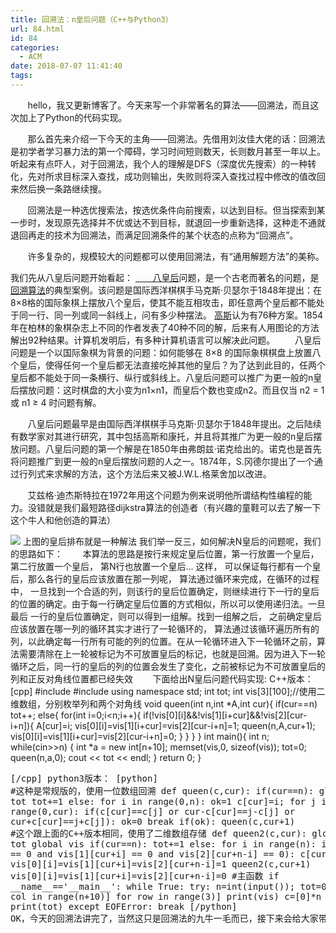 ```yaml
---
title: 回溯法：n皇后问题（C++与Python3）
url: 84.html
id: 84
categories:
  - ACM
date: 2018-07-07 11:41:40
tags:
---
```


       hello，我又更新博客了。今天来写一个非常著名的算法——回溯法，而且这次加上了Python的代码实现。  

       那么首先来介绍一下今天的主角——回溯法。先借用刘汝佳大佬的话：回溯法是初学者学习暴力法的第一个障碍，学习时间短则数天，长则数月甚至一年以上。听起来有点吓人，对于回溯法，我个人的理解是DFS（深度优先搜索）的一种转化，先对所求目标深入查找，成功则输出，失败则将深入查找过程中修改的值改回来然后换一条路继续搜。

       回溯法是一种选优搜索法，按选优条件向前搜索，以达到目标。但当探索到某一步时，发现原先选择并不优或达不到目标，就退回一步重新选择，这种走不通就退回再走的技术为回溯法，而满足回溯条件的某个状态的点称为“回溯点”。

       许多复杂的，规模较大的问题都可以使用回溯法，有“通用解题方法”的美称。

我们先从八皇后问题开始看起： [       八皇后](https://baike.baidu.com/item/%E5%85%AB%E7%9A%87%E5%90%8E)问题，是一个古老而著名的问题，是[回溯算法](https://baike.baidu.com/item/%E5%9B%9E%E6%BA%AF%E7%AE%97%E6%B3%95)的典型案例。该问题是国际西洋棋棋手马克斯·贝瑟尔于1848年提出：在8×8格的国际象棋上摆放八个皇后，使其不能互相攻击，即任意两个皇后都不能处于同一行、同一列或同一斜线上，问有多少种摆法。 [高斯](https://baike.baidu.com/item/%E9%AB%98%E6%96%AF/24098)认为有76种方案。1854年在柏林的象棋杂志上不同的作者发表了40种不同的解，后来有人用图论的方法解出92种结果。计算机发明后，有多种计算机语言可以解决此问题。        八皇后问题是一个以国际象棋为背景的问题：如何能够在 8×8 的国际象棋棋盘上放置八个皇后，使得任何一个皇后都无法直接吃掉其他的皇后？为了达到此目的，任两个皇后都不能处于同一条横行、纵行或斜线上。八皇后问题可以推广为更一般的n皇后摆放问题：这时棋盘的大小变为n1×n1，而皇后个数也变成n2。而且仅当 n2 = 1 或 n1 ≥ 4 时问题有解。

       八皇后问题最早是由国际西洋棋棋手马克斯·贝瑟尔于1848年提出。之后陆续有数学家对其进行研究，其中包括高斯和康托，并且将其推广为更一般的n皇后摆放问题。八皇后问题的第一个解是在1850年由弗朗兹·诺克给出的。诺克也是首先将问题推广到更一般的n皇后摆放问题的人之一。1874年，S.冈德尔提出了一个通过行列式来求解的方法，这个方法后来又被J.W.L.格莱舍加以改进。

       艾兹格·迪杰斯特拉在1972年用这个问题为例来说明他所谓结构性编程的能力。没错就是我们最短路径dijkstra算法的创造者（有兴趣的童鞋可以去了解一下这个牛人和他创造的算法）

![](http://39.107.233.145/wp-content/uploads/2018/07/1.jpeg) 上图的皇后排布就是一种解法 我们举一反三，如何解决N皇后的问题呢，我们的思路如下：        本算法的思路是按行来规定皇后位置，第一行放置一个皇后，第二行放置一个皇后， 第N行也放置一个皇后… 这样， 可以保证每行都有一个皇后，那么各行的皇后应该放置在那一列呢， 算法通过循环来完成，在循环的过程中， 一旦找到一个合适的列，则该行的皇后位置确定，则继续进行下一行的皇后的位置的确定。由于每一行确定皇后位置的方式相似，所以可以使用递归法。一旦最后 一行的皇后位置确定，则可以得到一组解。找到一组解之后， 之前确定皇后应该放置在哪一列的循环其实才进行了一轮循环的， 算法通过该循环遍历所有的列，以此确定每一行所有可能的列的位置。在从一轮循环进入下一轮循环之前，算法需要清除在上一轮被标记为不可放置皇后的标记，也就是回溯。因为进入下一轮循环之后，同一行的皇后的列的位置会发生了变化，之前被标记为不可放置皇后的列和正反对角线位置都已经失效        下面给出N皇后问题代码实现: C++版本： \[cpp\] #include <iostream> #include <cstring> using namespace std; int tot; int vis\[3\]\[100\];//使用二维数组，分别枚举列和两个对角线 void queen(int n,int \*A,int cur){ if(cur==n) tot++; else{ for(int i=0;i<n;i++){ if(!vis\[0\]\[i\]&&!vis\[1\]\[i+cur\]&&!vis\[2\]\[cur-i+n\]){ A\[cur\]=i; vis\[0\]\[i\]=vis\[1\]\[i+cur\]=vis\[2\]\[cur-i+n\]=1; queen(n,A,cur+1); vis\[0\]\[i\]=vis\[1\]\[i+cur\]=vis\[2\]\[cur-i+n\]=0; } } } } int main(){ int n; while(cin>>n) { int \*a = new int\[n+10\]; memset(vis,0, sizeof(vis)); tot=0; queen(n,a,0); cout << tot << endl; } return 0; }</pre> <pre>\[/cpp\] python3版本： \[python\] #这种是常规版的，使用一位数组回溯 def queen(c,cur): if(cur==n): global tot tot+=1 else: for i in range(0,n): ok=1 c\[cur\]=i; for j in range(0,cur): if(c\[cur\]==c\[j\] or cur-c\[cur\]==j-c\[j\] or cur+c\[cur\]==j+c\[j\]): ok=0 break if(ok): queen(c,cur+1) #这个跟上面的C++版本相同，使用了二维数组存储 def queen2(c,cur): global tot global vis if(cur==n): tot+=1 else: for i in range(n): if(vis\[0\]\[i\] == 0 and vis\[1\]\[cur+i\] == 0 and vis\[2\]\[cur+n-i\] == 0): c\[cur\]=i vis\[0\]\[i\]=vis\[1\]\[cur+i\]=vis\[2\]\[cur+n-i\]=1 queen2(c,cur+1) vis\[0\]\[i\]=vis\[1\]\[cur+i\]=vis\[2\]\[cur+n-i\]=0 #主函数 if \_\_name\_\_=='\_\_main\_\_': while True: try: n=int(input()); tot=0 vis=\[\[0 for col in range(n+10)\] for row in range(3)\] print(vis) c=\[0\]*n queen2(c,0) print(tot) except EOFError: break \[/python\] OK，今天的回溯法讲完了，当然这只是回溯法的九牛一毛而已，接下来会给大家带来更多回溯法的应用问题